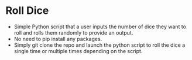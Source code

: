 # Roll Dice
- Simple Python script that a user inputs the number of dice they want to roll and rolls them randomly to provide an output.
- No need to pip install any packages.
- Simply git clone the repo and launch the python script to roll the dice a single time or multiple times depending on the script.
